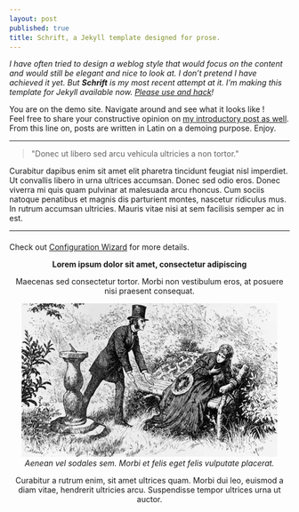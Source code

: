 ```yaml
---
layout: post
published: true
title: Schrift, a Jekyll template designed for prose.
---
```

*I have often tried to design a weblog style that would focus on the content and would still be elegant and nice to look at. I don’t pretend I have achieved it yet. But **Schrift** is my most recent attempt at it. I’m making this template for Jekyll available now. [Please use and hack](https://github.com/Schoewilliam/Schrift)!*

You are on the demo site. Navigate around and see what it looks like !  
Feel free to share your constructive opinion on [my introductory post as well](http://schoewilliam.fr/2015/01/28/schrift-a-jekyll-template-designed-for-prose-.html).
From this line on, posts are written in Latin on a demoing purpose. Enjoy.

---

> "Donec ut libero sed arcu vehicula ultricies a non tortor."


Curabitur dapibus enim sit amet elit pharetra tincidunt feugiat nisl imperdiet. Ut convallis libero in urna ultrices accumsan. Donec sed odio eros. Donec viverra mi quis quam pulvinar at malesuada arcu rhoncus. Cum sociis natoque penatibus et magnis dis parturient montes, nascetur ridiculus mus. In rutrum accumsan ultricies. Mauris vitae nisi at sem facilisis semper ac in est.

---


<div style="max-width: 600px; margin: 20px auto;">
 <p>Check out <a href="index.html">Configuration Wizard</a> for more details.</p>
    <div class="to-lock" style="text-align: center;">
            <div>
                <p><strong>Lorem ipsum dolor sit amet, consectetur adipiscing</strong></p>
                <p>
                    Maecenas sed consectetur tortor. Morbi non vestibulum eros, at posuere nisi praesent consequat.
                </p>
            </div>
            <div>
                <img src="img/image.jpg" alt="Preview image"><br />
                <i>Aenean vel sodales sem. Morbi et felis eget felis vulputate placerat.</i>
            </div>
            <div >
                <p>Curabitur a rutrum enim, sit amet ultrices quam. 
                Morbi dui leo, euismod a diam vitae, hendrerit ultricies arcu. 
                Suspendisse tempor ultrices urna ut auctor.</p>
            </div>
        </div>
   </div>
